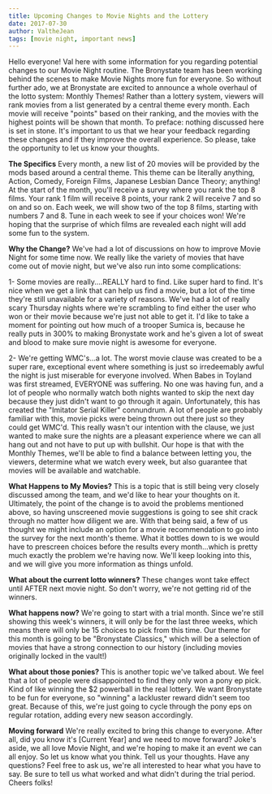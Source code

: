 ```yaml
---
title: Upcoming Changes to Movie Nights and the Lottery
date: 2017-07-30
author: ValtheJean
tags: [movie night, important news]
---
```

Hello everyone!  Val here with some information for you regarding potential changes to our Movie Night routine.  The Bronystate team has been working behind the scenes to make Movie Nights more fun for everyone.
So without further ado, we at Bronystate are excited to announce a whole overhaul of the lotto system: Monthly Themes!  Rather than a lottery system, viewers will rank movies from a list generated by a central theme every month.  Each movie will receive "points" based on their ranking, and the movies with the highest points will be shown that month.
To preface: nothing discussed here is set in stone.  It's important to us that we hear your feedback regarding these changes and if they improve the overall experience.  So please, take the opportunity to let us know your thoughts.
<!-- more -->
**The Specifics**
Every month, a new list of 20 movies will be provided by the mods based around a central theme.  This theme can be literally anything, Action, Comedy, Foreign Films, Japanese Lesbian Dance Theory; anything!  At the start of the month, you'll receive a survey where you rank the top 8 films.  Your rank 1 film will receive 8 points, your rank 2 will receive 7 and so on and so on.  Each week, we will show two of the top 8 films, starting with numbers 7 and 8.  Tune in each week to see if your choices won!  We're hoping that the surprise of which films are revealed each night will add some fun to the system.

**Why the Change?**
We've had a lot of discussions on how to improve Movie Night for some time now.  We really like the variety of movies that have come out of movie night, but we've also run into some complications:

1- Some movies are really....REALLY hard to find.  Like super hard to find.  It's nice when we get a link that can help us find a movie, but a lot of the time they're still unavailable for a variety of reasons.  We've had a lot of really scary Thursday nights where we're scrambling to find either the user who won or their movie because we're just not able to get it.  I'd like to take a moment for pointing out how much of a trooper Sumica is, because he really puts in 300% to making Bronystate work and he's given a lot of sweat and blood to make sure movie night is awesome for everyone.


2- We're getting WMC's...a lot.  The worst movie clause was created to be a super rare, exceptional event where something is just so irredeemably awful the night is just miserable for everyone involved.  When Babes in Toyland was first streamed,  EVERYONE was suffering.  No one was having fun, and a lot of people who normally watch both nights wanted to skip the next day because they just didn't want to go through it again.  Unfortunately, this has created the "Imitator Serial Killer" connundrum.  A lot of people are probably familiar with this, movie picks were being thrown out there just so they could get WMC'd.  This really wasn't our intention with the clause, we just wanted to make sure the nights are a pleasant experience where we can all hang out and not have to put up with bullshit.
Our hope is that with the Monthly Themes, we'll be able to find a balance between letting you, the viewers, determine what we watch every week, but also guarantee that movies will be available and watchable.  

**What Happens to My Movies?**
This is a topic that is still being very closely discussed among the team, and we'd like to hear your thoughts on it.  Ultimately, the point of the change is to avoid the problems mentioned above, so having unscreened movie suggestions is going to see shit crack through no matter how diligent we are.  With that being said, a few of us thought we might include an option for a movie recommendation to go into the survey for the next month's theme.  What it bottles down to is we would have to prescreen choices before the results every month...which is pretty much exactly the problem we're having now.  We'll keep looking into this, and we will give you more information as things unfold.

**What about the current lotto winners?**
These changes wont take effect until AFTER next movie night.  So don't worry, we're not getting rid of the winners.

**What happens now?**
We're going to start with a trial month.  Since we're still showing this week's winners, it will only be for the last three weeks, which means there will only be 15 choices to pick from this time.  Our theme for this month is going to be "Bronystate Classics," which will be a selection of movies that have a strong connection to our history (including movies originally locked in the vault!)

**What about those ponies?**
This is another topic we've talked about.  We feel that a lot of people were disappointed to find they only won a pony ep pick.  Kind of like winning the $2 powerball in the real lottery.  We want Bronystate to be fun for everyone, so "winning" a lackluster reward didn't seem too great.  Because of this, we're just going to cycle through the pony eps on regular rotation, adding every new season accordingly.

**Moving forward**
We're really excited to bring this change to everyone.  After all, did you know it's [Current Year] and we need to move forward?  Joke's aside, we all love Movie Night, and we're hoping to make it an event we can all enjoy.  So let us know what you think.  Tell us your thoughts.  Have any questions?  Feel free to ask us, we're all interested to hear what you have to say.  Be sure to tell us what worked and what didn't during the trial period.  Cheers folks!
